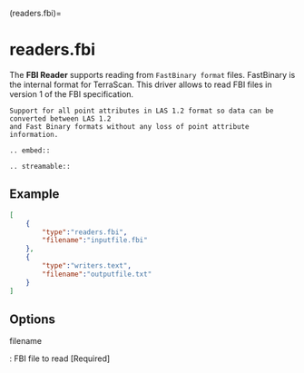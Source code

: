 (readers.fbi)=

# readers.fbi

The **FBI Reader** supports reading from `FastBinary format` files. FastBinary
is the internal format for TerraScan. This driver allows to read FBI files in
version 1 of the FBI specification.

```{note}
Support for all point attributes in LAS 1.2 format so data can be converted between LAS 1.2
and Fast Binary formats without any loss of point attribute information.
```

```{eval-rst}
.. embed::
```

```{eval-rst}
.. streamable::

```

## Example

```json
[
    {
        "type":"readers.fbi",
        "filename":"inputfile.fbi"
    },
    {
        "type":"writers.text",
        "filename":"outputfile.txt"
    }
]
```

## Options

filename

: FBI file to read \[Required\]
